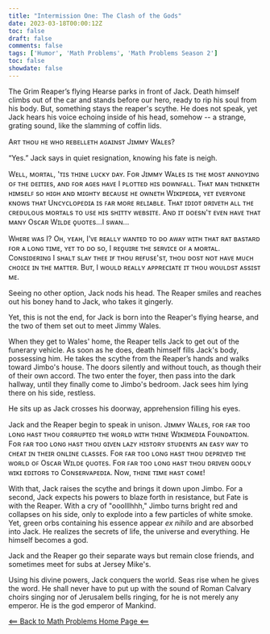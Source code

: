```yaml
---
title: "Intermission One: The Clash of the Gods"
date: 2023-03-18T00:00:12Z
toc: false
draft: false
comments: false
tags: ['Humor', 'Math Problems', 'Math Problems Season 2']
toc: false
showdate: false
---
```



The Grim Reaper’s flying Hearse parks in front of Jack. Death himself climbs out of the car and stands before our hero, ready to rip his soul from his body. But, something stays the reaper's scythe. He does not speak, yet Jack hears his voice echoing inside of his head, somehow -- a strange, grating sound, like the slamming of coffin lids.

Aʀᴛ ᴛʜᴏᴜ ʜᴇ ᴡʜᴏ ʀᴇʙᴇʟʟᴇᴛʜ ᴀɢᴀɪɴsᴛ Jɪᴍᴍʏ Wᴀʟᴇs?

“Yes.” Jack says in quiet resignation, knowing his fate is neigh.

Wᴇʟʟ, ᴍᴏʀᴛᴀʟ, 'ᴛɪs ᴛʜɪɴᴇ ʟᴜᴄᴋʏ ᴅᴀʏ. Fᴏʀ Jɪᴍᴍʏ Wᴀʟᴇs ɪs ᴛʜᴇ ᴍᴏsᴛ ᴀɴɴᴏʏɪɴɢ ᴏꜰ ᴛʜᴇ ᴅᴇɪᴛɪᴇs, ᴀɴᴅ ꜰᴏʀ ᴀɢᴇs ʜᴀᴠᴇ I ᴘʟᴏᴛᴛᴇᴅ ʜɪs ᴅᴏᴡɴꜰᴀʟʟ. Tʜᴀᴛ ᴍᴀɴ ᴛʜɪɴᴋᴇᴛʜ ʜɪᴍsᴇʟꜰ sᴏ ʜɪɢʜ ᴀɴᴅ ᴍɪɢʜᴛʏ ʙᴇᴄᴀᴜsᴇ ʜᴇ ᴏᴡɴᴇᴛʜ Wɪᴋɪᴘᴇᴅɪᴀ, ʏᴇᴛ ᴇᴠᴇʀʏᴏɴᴇ ᴋɴᴏᴡs ᴛʜᴀᴛ Uɴᴄʏᴄʟᴏᴘᴇᴅɪᴀ ɪs ꜰᴀʀ ᴍᴏʀᴇ ʀᴇʟɪᴀʙʟᴇ. Tʜᴀᴛ ɪᴅɪᴏᴛ ᴅʀɪᴠᴇᴛʜ ᴀʟʟ ᴛʜᴇ ᴄʀᴇᴅᴜʟᴏᴜs ᴍᴏʀᴛᴀʟs ᴛᴏ ᴜsᴇ ʜɪs sʜɪᴛᴛʏ ᴡᴇʙsɪᴛᴇ. Aɴᴅ ɪᴛ ᴅᴏᴇsɴ'ᴛ ᴇᴠᴇɴ ʜᴀᴠᴇ ᴛʜᴀᴛ ᴍᴀɴʏ Osᴄᴀʀ Wɪʟᴅᴇ ǫᴜᴏᴛᴇs...I sᴡᴀɴ... 

Wʜᴇʀᴇ ᴡᴀs I? Oʜ, ʏᴇᴀʜ, I'ᴠᴇ ʀᴇᴀʟʟʏ ᴡᴀɴᴛᴇᴅ ᴛᴏ ᴅᴏ ᴀᴡᴀʏ ᴡɪᴛʜ ᴛʜᴀᴛ ʀᴀᴛ ʙᴀsᴛᴀʀᴅ ꜰᴏʀ ᴀ ʟᴏɴɢ ᴛɪᴍᴇ, ʏᴇᴛ ᴛᴏ ᴅᴏ sᴏ, I ʀᴇǫᴜɪʀᴇ ᴛʜᴇ sᴇʀᴠɪᴄᴇ ᴏꜰ ᴀ ᴍᴏʀᴛᴀʟ. Cᴏɴsɪᴅᴇʀɪɴɢ I sʜᴀʟᴛ sʟᴀʏ ᴛʜᴇᴇ ɪғ ᴛʜᴏᴜ ʀᴇғᴜsᴇ'sᴛ, ᴛʜᴏᴜ ᴅᴏsᴛ ɴᴏᴛ ʜᴀᴠᴇ ᴍᴜᴄʜ ᴄʜᴏɪᴄᴇ ɪɴ ᴛʜᴇ ᴍᴀᴛᴛᴇʀ. Bᴜᴛ, I ᴡᴏᴜʟᴅ ʀᴇᴀʟʟʏ ᴀᴘᴘʀᴇᴄɪᴀᴛᴇ ɪᴛ ᴛʜᴏᴜ ᴡᴏᴜʟᴅsᴛ ᴀssɪsᴛ ᴍᴇ.

Seeing no other option, Jack nods his head. The Reaper smiles and reaches out his boney hand to Jack, who takes it gingerly. 

Yet, this is not the end, for Jack is born into the Reaper's flying hearse, and the two of them set out to meet Jimmy Wales.

When they get to Wales' home, the Reaper tells Jack to get out of the funerary vehicle. As soon as he does, death himself fills Jack's body, possessing him. He takes the scythe from the Reaper’s hands and walks toward Jimbo's house. The doors silently and without touch, as though their of their own accord. The two enter the foyer, then pass into the dark hallway, until they finally come to Jimbo's bedroom. Jack sees him lying there on his side, restless. 

He sits up as Jack crosses his doorway, apprehension filling his eyes. 

Jack and the Reaper begin to speak in unison. Jɪᴍᴍʏ Wᴀʟᴇs, ꜰᴏʀ ꜰᴀʀ ᴛᴏᴏ ʟᴏɴɢ ʜᴀsᴛ ᴛʜᴏᴜ ᴄᴏʀʀᴜᴘᴛᴇᴅ ᴛʜᴇ ᴡᴏʀʟᴅ ᴡɪᴛʜ ᴛʜɪɴᴇ Wɪᴋɪᴍᴇᴅɪᴀ Fᴏᴜɴᴅᴀᴛɪᴏɴ. Fᴏʀ ꜰᴀʀ ᴛᴏᴏ ʟᴏɴɢ ʜᴀsᴛ ᴛʜᴏᴜ ɢɪᴠᴇɴ ʟᴀᴢʏ ʜɪsᴛᴏʀʏ sᴛᴜᴅᴇɴᴛs ᴀɴ ᴇᴀsʏ ᴡᴀʏ ᴛᴏ ᴄʜᴇᴀᴛ ɪɴ ᴛʜᴇɪʀ ᴏɴʟɪɴᴇ ᴄʟᴀssᴇs. Fᴏʀ ꜰᴀʀ ᴛᴏᴏ ʟᴏɴɢ ʜᴀsᴛ ᴛʜᴏᴜ ᴅᴇᴘʀɪᴠᴇᴅ ᴛʜᴇ ᴡᴏʀʟᴅ ᴏꜰ Osᴄᴀʀ Wɪʟᴅᴇ ǫᴜᴏᴛᴇs. Fᴏʀ ꜰᴀʀ ᴛᴏᴏ ʟᴏɴɢ ʜᴀsᴛ ᴛʜᴏᴜ ᴅʀɪᴠᴇɴ ɢᴏᴅʟʏ ᴡɪᴋɪ ᴇᴅɪᴛᴏʀs ᴛᴏ Cᴏɴsᴇʀᴠᴀᴘᴇᴅɪᴀ. Nᴏᴡ, ᴛʜɪɴᴇ ᴛɪᴍᴇ ʜᴀsᴛ ᴄᴏᴍᴇ!

With that, Jack raises the scythe and brings it down upon Jimbo. For a second, Jack expects his powers to blaze forth in resistance, but Fate is with the Reaper. With a cry of "ooolllhhh," Jimbo turns bright red and collapses on his side, only to explode into a few particles of white smoke. Yet, green orbs containing his essence appear *ex nihilo* and are absorbed into Jack. He realizes the secrets of life, the universe and everything. He himself becomes a god.

Jack and the Reaper go their separate ways but remain close friends, and sometimes meet for subs at Jersey Mike's. 

Using his divine powers, Jack conquers the world. Seas rise when he gives the word. He shall never have to put up with the sound of Roman Calvary choirs singing nor of Jerusalem bells ringing, for he is not merely any emperor. He is the god emperor of Mankind. 

[<== Back to Math Problems Home Page <==](/humor/problems//#season-two-twilight-of-the-wiki-god)
